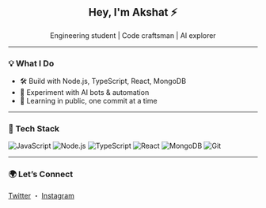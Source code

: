 <h2 align="center">Hey, I'm Akshat ⚡</h2>
<p align="center">Engineering student | Code craftsman | AI explorer</p>

---

### 💡 What I Do
- 🛠️ Build with Node.js, TypeScript, React, MongoDB
- 🤖 Experiment with AI bots & automation
- 🎯 Learning in public, one commit at a time

---

### 🔧 Tech Stack
![JavaScript](https://img.shields.io/badge/-JS-000?style=flat&logo=javascript)
![Node.js](https://img.shields.io/badge/-Node.js-000?style=flat&logo=node.js)
![TypeScript](https://img.shields.io/badge/-TS-000?style=flat&logo=typescript)
![React](https://img.shields.io/badge/-React-000?style=flat&logo=react)
![MongoDB](https://img.shields.io/badge/-MongoDB-000?style=flat&logo=mongodb)
![Git](https://img.shields.io/badge/-Git-000?style=flat&logo=git)

---

### 🌍 Let’s Connect
[Twitter](https://twitter.com/aksshh_) ・ [Instagram](https://instagram.com/aksshh.exe)
